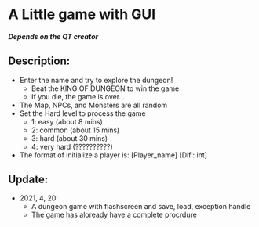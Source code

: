 # A Little game with GUI
##### Depends on the QT creator

## Description:
- Enter the name and try to explore the dungeon!
    - Beat the KING OF DUNGEON to win the game
    - If you die, the game is over...
- The Map, NPCs, and Monsters are all random
- Set the Hard level to process the game
    - 1: easy   (about 8 mins)
    - 2: common (about 15 mins)
    - 3: hard   (about 30 mins)
    - 4: very hard (??????????)
- The format of initialize a player is: [Player_name] \[Difi: int]


## Update:

- 2021, 4, 20:
    - A dungeon game with flashscreen and save, load, exception handle
    - The game has aloready have a complete procrdure